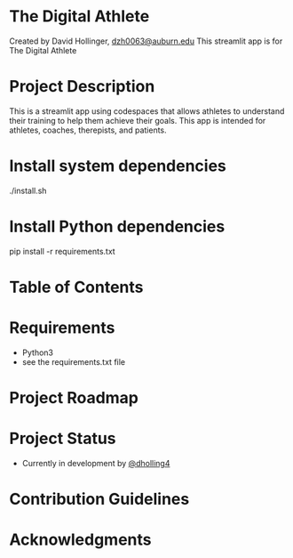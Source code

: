# The Digital Athlete
Created by David Hollinger, dzh0063@auburn.edu
This streamlit app is for The Digital Athlete 

# Project Description
This is a streamlit app using codespaces that allows athletes to understand their training to help them achieve their goals. This app is intended for athletes, coaches, therepists, and patients.

# Install system dependencies
./install.sh

# Install Python dependencies
pip install -r requirements.txt

# Table of Contents

# Requirements
* Python3
* see the requirements.txt file

# Project Roadmap

# Project Status
* Currently in development by [@dholling4](https://github.com/dholling4)
# Contribution Guidelines

# Acknowledgments
